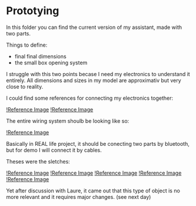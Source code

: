 # Prototying

In this folder you can find the current version of my assistant, made with two parts.

Things to define:

- final final dimensions
- the small box opening system

I struggle with this two points becase I need my electronics to understand it entirely. All dimensions and sizes in my model are approximativ but very close to reality.

I could find some references for connecting my electronics together:

[!Reference Image](/process/prototyping/2023-12-20/20231912_Connections01.png/)
[!Reference Image](/process/prototyping/2023-12-20/20231912_Connections02.png/)

The entire wiring system shoulb be looking like so:

[!Reference Image](/process/prototyping/2023-12-20/20231912_Wiring.pdf)

Basically in REAL life project, it should be conecting two parts by bluetooth, but for demo I will connect it by cables.

Theses were the sletches:

[!Reference Image](/process/prototyping/2023-12-20/20231912_Sketches01.png)
[!Reference Image](/process/prototyping/2023-12-20/20231912_Sketches02.png)
[!Reference Image](/process/prototyping/2023-12-20/20231912_Sketches03.png)
[!Reference Image](/process/prototyping/2023-12-20/20231912_Sketches04.png)
[!Reference Image](/process/prototyping/2023-12-20/20231912_Sketches05.png)

Yet after discussion with Laure, it came out that this type of object is no more relevant and it requires major changes. (see next day)